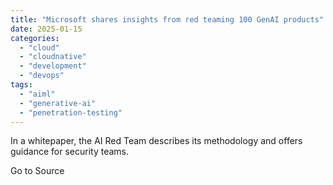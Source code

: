 ```yaml
---
title: "Microsoft shares insights from red teaming 100 GenAI products"
date: 2025-01-15
categories: 
  - "cloud"
  - "cloudnative"
  - "development"
  - "devops"
tags: 
  - "aiml"
  - "generative-ai"
  - "penetration-testing"
---
```


In a whitepaper, the AI Red Team describes its methodology and offers guidance for security teams.

Go to Source
